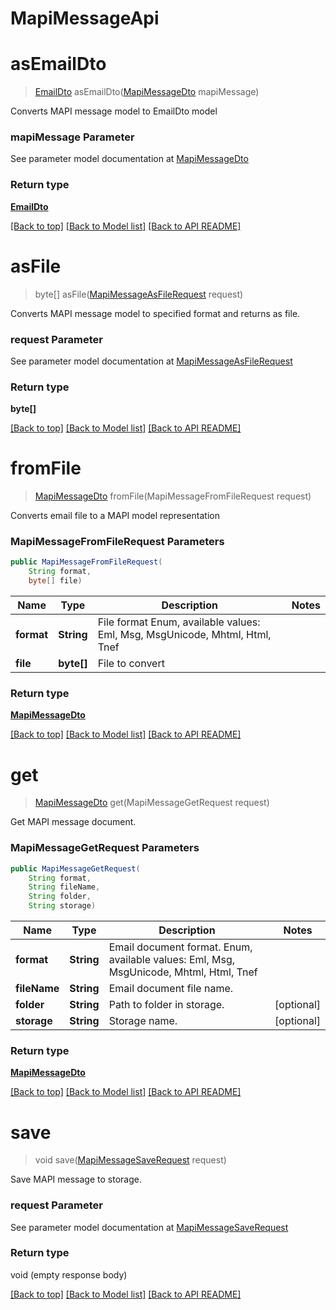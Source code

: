 # MapiMessageApi

            
<a name="asEmailDto"></a>
# asEmailDto
> [EmailDto](EmailDto.md) asEmailDto([MapiMessageDto](MapiMessageDto.md) mapiMessage)

Converts MAPI message model to EmailDto model             

### mapiMessage Parameter

See parameter model documentation at [MapiMessageDto](MapiMessageDto.md)

### Return type

[**EmailDto**](EmailDto.md)

[[Back to top]](#) [[Back to Model list]](Models.md) [[Back to API README]](README.md)
            
<a name="asFile"></a>
# asFile
> byte[] asFile([MapiMessageAsFileRequest](MapiMessageAsFileRequest.md) request)

Converts MAPI message model to specified format and returns as file.             

### request Parameter

See parameter model documentation at [MapiMessageAsFileRequest](MapiMessageAsFileRequest.md)

### Return type

**byte[]**

[[Back to top]](#) [[Back to Model list]](Models.md) [[Back to API README]](README.md)
            
<a name="fromFile"></a>
# **fromFile**
> [MapiMessageDto](MapiMessageDto.md) fromFile(MapiMessageFromFileRequest request)

Converts email file to a MAPI model representation             

### **MapiMessageFromFileRequest** Parameters
```java
public MapiMessageFromFileRequest(
    String format, 
    byte[] file)
```

Name | Type | Description | Notes
---- | ---- | ----------- | -----
 **format** | **String**| File format Enum, available values: Eml, Msg, MsgUnicode, Mhtml, Html, Tnef |
 **file** | **byte[]**| File to convert |

### Return type

[**MapiMessageDto**](MapiMessageDto.md)

[[Back to top]](#) [[Back to Model list]](Models.md) [[Back to API README]](README.md)

            
<a name="get"></a>
# **get**
> [MapiMessageDto](MapiMessageDto.md) get(MapiMessageGetRequest request)

Get MAPI message document.             

### **MapiMessageGetRequest** Parameters
```java
public MapiMessageGetRequest(
    String format, 
    String fileName, 
    String folder, 
    String storage)
```

Name | Type | Description | Notes
---- | ---- | ----------- | -----
 **format** | **String**| Email document format. Enum, available values: Eml, Msg, MsgUnicode, Mhtml, Html, Tnef |
 **fileName** | **String**| Email document file name. |
 **folder** | **String**| Path to folder in storage. | [optional]
 **storage** | **String**| Storage name. | [optional]

### Return type

[**MapiMessageDto**](MapiMessageDto.md)

[[Back to top]](#) [[Back to Model list]](Models.md) [[Back to API README]](README.md)

            
<a name="save"></a>
# save
> void save([MapiMessageSaveRequest](MapiMessageSaveRequest.md) request)

Save MAPI message to storage.             

### request Parameter

See parameter model documentation at [MapiMessageSaveRequest](MapiMessageSaveRequest.md)

### Return type

void (empty response body)

[[Back to top]](#) [[Back to Model list]](Models.md) [[Back to API README]](README.md)
